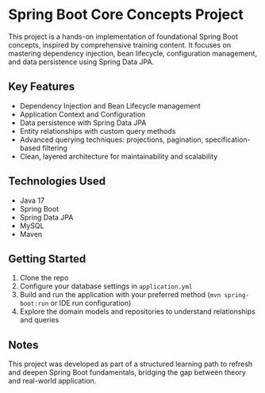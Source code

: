 # Spring Boot Core Concepts Project

This project is a hands-on implementation of foundational Spring Boot concepts, inspired by comprehensive training content. It focuses on mastering dependency injection, bean lifecycle, configuration management, and data persistence using Spring Data JPA.

## Key Features

- Dependency Injection and Bean Lifecycle management  
- Application Context and Configuration  
- Data persistence with Spring Data JPA  
- Entity relationships with custom query methods  
- Advanced querying techniques: projections, pagination, specification-based filtering  
- Clean, layered architecture for maintainability and scalability  

## Technologies Used

- Java 17  
- Spring Boot  
- Spring Data JPA  
- MySQL
- Maven

## Getting Started

1. Clone the repo  
2. Configure your database settings in `application.yml`  
3. Build and run the application with your preferred method (`mvn spring-boot:run` or IDE run configuration)  
4. Explore the domain models and repositories to understand relationships and queries  

## Notes

This project was developed as part of a structured learning path to refresh and deepen Spring Boot fundamentals, bridging the gap between theory and real-world application.
